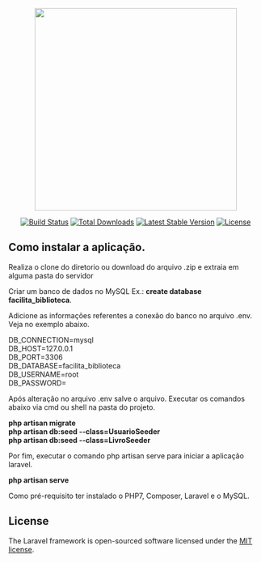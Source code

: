 <p align="center"><a href="https://laravel.com" target="_blank"><img src="https://raw.githubusercontent.com/laravel/art/master/logo-lockup/5%20SVG/2%20CMYK/1%20Full%20Color/laravel-logolockup-cmyk-red.svg" width="400"></a></p>

<p align="center">
<a href="https://travis-ci.org/laravel/framework"><img src="https://travis-ci.org/laravel/framework.svg" alt="Build Status"></a>
<a href="https://packagist.org/packages/laravel/framework"><img src="https://img.shields.io/packagist/dt/laravel/framework" alt="Total Downloads"></a>
<a href="https://packagist.org/packages/laravel/framework"><img src="https://img.shields.io/packagist/v/laravel/framework" alt="Latest Stable Version"></a>
<a href="https://packagist.org/packages/laravel/framework"><img src="https://img.shields.io/packagist/l/laravel/framework" alt="License"></a>
</p>

## Como instalar a aplicação.

Realiza o clone do diretorio ou download do arquivo .zip e extraia em alguma pasta do servidor

Criar um banco de dados no MySQL Ex.: <b>create database facilita_biblioteca</b>.

Adicione as informações referentes a conexão do banco no arquivo .env. Veja no exemplo abaixo. 

DB_CONNECTION=mysql<br>
DB_HOST=127.0.0.1<br>
DB_PORT=3306<br>
DB_DATABASE=facilita_biblioteca<br>
DB_USERNAME=root<br>
DB_PASSWORD=<br>

Após alteração no arquivo .env salve o arquivo. Executar os comandos abaixo via cmd ou shell na pasta do projeto.

<b>php artisan migrate</b><br>
<b>php artisan db:seed --class=UsuarioSeeder</b><br>
<b>php artisan db:seed --class=LivroSeeder</b><br>

Por fim, executar o comando php artisan serve para iniciar a aplicação laravel.

<b>php artisan serve</b>

Como pré-requisito ter instalado o PHP7, Composer, Laravel e o MySQL.

## License

The Laravel framework is open-sourced software licensed under the [MIT license](https://opensource.org/licenses/MIT).

